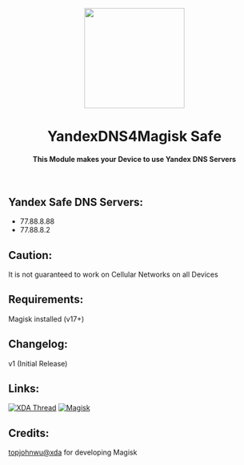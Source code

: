 <p align="center"><img src="https://i.ibb.co/XFxp7k8/Yandex.png" width="200"></a>
<h1 align="center"><b>YandexDNS4Magisk Safe</b></h1>
<h4 align="center">This Module makes your Device to use Yandex DNS Servers</h4>
<br />

## Yandex Safe DNS Servers:
* 77.88.8.88
* 77.88.8.2

## Caution:
It is not guaranteed to work on Cellular Networks on all Devices
<br />

## Requirements:
Magisk installed (v17+)
<br />

## Changelog:
v1 (Initial Release)
<br />

## Links:
[![XDA Thread](https://img.shields.io/badge/XDA-Thread-orange.svg)](https://forum.xda-developers.com/apps/magisk/module-yandex-dns4magisk-basic-safe-t3914991)
[![Magisk](https://img.shields.io/badge/Magisk-v17%2B-brightgreen.svg)](https://forum.xda-developers.com/apps/magisk/official-magisk-v7-universal-systemless-t3473445)
<br />

## Credits:
<a href="https://forum.xda-developers.com/member.php?u=4470081">topjohnwu@xda</a> for developing Magisk
